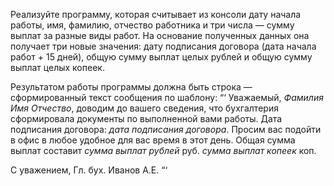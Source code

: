 Реализуйте программу, которая считывает из консоли дату начала работы, имя, фамилию, отчество работника и три числа — сумму выплат за разные виды работ. На основание полученных данных она получает три новые значения: дату подписания договора (дата начала работ + 15 дней), общую сумму выплат целых рублей и общую сумму выплат целых копеек.

Результатом работы программы должна быть строка — сформированный текст сообщения по шаблону: “‘ Уважаемый, _Фамилия_ _Имя_ _Отчество_, доводим до вашего сведения, что бухгалтерия сформировала документы по выполненной вами работы. Дата подписания договора: _дата подписания договора_. Просим вас подойти в офис в любое удобное для вас время в этот день. Общая сумма выплат составит _сумма выплат рублей_ руб. _сумма выплат копеек_ коп.

С уважением, Гл. бух. Иванов А.Е. “‘
